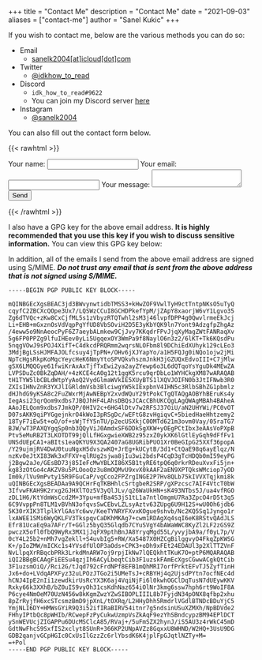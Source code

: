 +++
title = "Contact Me"
description = "Contact Me"
date = "2021-09-03"
aliases = ["contact-me"]
author = "Sanel Kukic"
+++

If you wish to contact me, below are the various methods you can do so:

- Email
  - [sanelk2004[at]icloud[dot]com](mailto:sanelk2004@icloud.com?subject=Inquiry+from+sanelkukic.us.eu.org)
- Twitter
  - [@idkhow_to_read](https://twitter.com/idkhow_to_read)
- Discord
  - `idk_how_to_read#9622`
  - You can join my Discord server [here](https://discord.gg/NSVPhwn9rG)
- Instagram
  - [@sanelk2004](https://instagram.com/sanelk2004)

You can also fill out the contact form below.

{{< rawhtml >}}
<script src="https://www.google.com/recaptcha/api.js" async defer></script>
<script>
  window.onload = function() {
    var el = document.getElementById('g-recaptcha-response');
    if (el) {
      el.setAttribute('required', 'required');
    }
  }
  window.onbeforeunload = () => {
    for(const form of document.getElementsByTagName('form')) {
      form.reset();
    }
  }
</script>
<style>
  #g-recaptcha-response {
    display: block !important;
    position: absolute;
    margin: -50px 0 0 0 !important;
    z-index: -999999;
    opacity: 0;
  }
</style>
<form
  action="https://formspree.io/f/xnqllbnw"
  method="POST">
  <label>
    Your name:
    <input type="text" name="name" required>
  </label>
  <label>
    Your email:
    <input type="email" name="_replyto" required>
  </label>
  <label>
    Your message:
    <textarea name="message" required></textarea>
  </label>
  <div class="g-recaptcha" data-sitekey="6LfJCkQcAAAAAHCMG_Hv37VjHtSlynlGlgwaCUDm"></div>
  <button type="submit">Send</button>
</form>
{{< /rawhtml >}}

I also have a GPG key for the above email address. **It is highly recommended that you use this key if you wish to discuss sensitive information.** You can view this GPG key below:

In addition, all of the emails I send from the above email address are signed using S/MIME. ***Do not trust any email that is sent from the above address that is not signed using S/MIME.***
```
-----BEGIN PGP PUBLIC KEY BLOCK-----

mQINBGEcXgsBEAC3jd3BWvynwtidbTMSS3+kHwZOF9VwlTyH9ctTntpNKsO5uTyQ
cqyfC2ZBCXcQOpe3Ux7/LQSWzCCuI8GCHDPkefYpM/jZApY8xaorjW6vY1Lgvo35
Zg6dTVQc+zKw8CxCjfML5s1zVbyzRTQTwhl2sM3j46lvpfDPP4g0QwvlrmeEkJcj
Li+EHB+mGxznOsVdVqpPgYfUD8VbSOviH2D5E3yKbYQK9ln7Yont9AdzgfpZhgAz
/4eww5o9NnAeocPyF6Z7aeybALmkew9CjJvy7KKqdrFPvJjqXyMagZWtFANRaqXv
5g6FP0PPZg9lfuIHEev0yLi5UgqexOY3WmPa9f8NaylO6n3z2/6lKT+Tk6KQsdPu
5nqgVOwJ9sPOJ4XifT+C4dkcdPRQRmm2wqrsNLOFbm8l9DChiEdXUhyk129cLEo3
3MdjBgLSsHJMFAJOLfcsuy4jTpPN+/OHv6jXJYapYo/a1H5FQJg0iNQo1ojw2jMi
NpTcHgsRkpKoMqcYeycHeK6NmyYtoSPVQkvhszmJnkH3jGZUQxEdvoIII+C7jMlw
gSX6LMQQGye61fwiKrAxAxTjfTxEwi2ya2ayZYewp6o3L6dQTqoYsYguDk4MEwZA
LVPSDuZc0BkZqDAH/+4zKCE4cA0g12t1ggK5rcu9qrDbLo1WYHCkgXM87wARAQAB
tH1TYW5lbCBLdWtpYyAoQ2VydGlmaWVkIE5XUyBTS1lXQVJOIFN0b3JtIFNwb3R0
ZXIsIHNvZnR3YXJlIGRldmVsb3BlciwgYW5kIExpbnV4IHN5c3RlbSBhZG1pbmlz
dHJhdG9yKSA8c2FuZWxrMjAwNEBpY2xvdWQuY29tPokCTgQTAQgAOBYhBEruKs4y
IegAsi23qrQom9xdbs7JBQJhHF4LAhsDBQsJCAcCBhUKCQgLAgQWAgMBAh4BAheA
AAoJELQom9xdbs7JmkQP/0HIV2c+6HG4lDtv7w2RFSJ37OiU/aN2UHYWi/PC0vOT
D07sAKK9qiPYGgejnkrO4kWoI3pRSgDc/wEFtG8zvHgiqvC+5biedHaeHhtzemy2
18TyF7iEw5t+oO/of+sWjTfY5nTU/p2ecUSXkjC0OMTd621m3ovm0Vay/05raTG7
BJW/wT3PAXQYgqSp0nb3QQyViJ0AmdxSF6DDkSgXKW+yOEgPCtIbx3eAAsVoPXpB
Ptv5eMuRB2T3LKOTDT99jQlLfHGxgwieXWB2z95zxZ0ykXK6lGtlEyGqh9dFfFv1
UNSdUEpCA1+aBIts1eaQKYU9X3QA2407aG8UGRibPUO1Xr0BeGIpG25XXf36popA
/Y29ujmjRV4DwU0tuuNgxH5dvszwKQ+JrEg+kUCytB/3d1+CtQaE98q6ayElqz/N
nzKv0eJtXI83Wk3xFFXV+qlRUg2sjwa8jIu3wi2bdsP4CqD3gTcHDQb0mI59eyPG
j2Bgw2aJe/GEsBD73j85IeFcMwYBLXI86X5B1tyRE6tpQ6q0rkrRDeuXvxFi5jn+
kg83zOtGo4cAKZV8u5PLOooQz3u8mOQMvU9xvX0kAAF2aEN9XPTQksWMciop7yOD
Im0k/lVu9mPvty15R9FGuCaP/vgCco2FPZrgINGE2P7Hv8QLb75kIVVXTqjkmi8k
uQINBGEcXgsBEADAa9A9QCHrFqTKBHhlcSrtgbeR2SRP/gXPzcsc7AIF4VtcT0bW
3IfvwFKAH9K2rxg2GJHXlTOz5V3yQlJLv/q26WaUkHN+sK493NTbs5J/ua4vfRGO
zDL1H6/KtYdmWsCcd2M+3Ypu+mfBa4S3jS1tL1a7ntlOmgmU7Ra3ZpcO4rD5t3q5
6C9VvppPn8TLM1vBVhN3ofqvsSwCEbvLZLsyAztv63ZUpg6U9H12S+wU0Oh6jdb6
5K30rXIK3TlplkYlGAsYc6wv/KeeTYNRYFXvxKOgue9shvb/Nc2KQ5Sq1Jyngo1r
lxAWEE1SMi6WyQKLFV3TkspqvCaDKhMKAg7+cwm1RDAgXq4sqI6eK8RStvQAdJLS
Efr81UcaEq9a7AFr/T+GGlz5byQ35Glqdb7CYuSVgY4bAWaWWC8KyZl2LF2zGS9Z
pwczX5ofl0fbQ9WyRx3MX1jJqFX9pthBnJA8YryqMgd55L/yvyjbA9a/f0yL7p/V
0cY4L25b2+nMh7vgZekll+S4uvbIg5+RW/Xa5487X0HZCgBilggvyO4FkqZpKWSG
K+/pIoZMW/mICKc1s4YVsdfUlOP3aOds+CPK3+oDh9xFEt24EDAUl3p2XlTTZVnF
NvLlpqXrRBqcbPRk3LrkdMnARW7oj9rpjIkNw7lQEQkhtTKuK7O+ptP6MQARAQAB
iQI2BBgBCAAgFiEESu4qzjIh6ACyLbeqtCib3F1uzskFAmEcXgsCGwwACgkQtCib
3F1uzsmOiQ//Rci2G/tJqd792cFrdNPf8EFB1mQhMRI7orfPrktEFvTJ5ZyfTinH
Jx6+do+LVdqAPXFyz32uLPOzJTGo2i5UMeTsJ+cRBYHj4q2UjsdPYtn7ocfNEc4d
hCNJ4IpE2nIi1zewdkirUsRcYX3K6aj4VqiNjFi6l0kwhOGClDqTusN7dUEywKKV
Rxky66k3XXhB/bZ0uIS9vyOh31csKdhNaz654iOlNr3kmg6ssw7hph6rt9WoIF8A
P6cye4NmOeM70UzN456w8kKgmZwzYZwSIBOPLIIIL8b7FyjdN34pONX8qfbp2xhu
8pZrRyjfH6xcSTcsmzBmD9jpXnL/tOXRq/L2HHyDhh5RmdrlVGdlBTNDcBDuYjC5
YmjNLI6DY+HMWsGYiR9Q3i52ifIRaBIRV54itnr7g5ndsinUSuXZMXh/NpBDVde2
FHhyIPtbQc8pWHIb/RCwepFzPyCukwUzmpVsZkAqF9ezYhSBndcypzBM94EPlDCT
ySnWEVUcjZIGAPPu6DUcMSClcA85/RVaj+/5uFmSZX2hynJ/iS5AU3z4rWkC45mD
GdtNwFhcS9SxfIS2xclyt8SUnR+366KP2UNpAVZz8GqxxU8WHND/W2HQ+3UsU9DG
GDB2qanjvGCpHGIc0CxUsIlGzzZc6rlYbsdK6K4jplFpGJqtlNZTy+M=
=+Pol
-----END PGP PUBLIC KEY BLOCK-----
```
